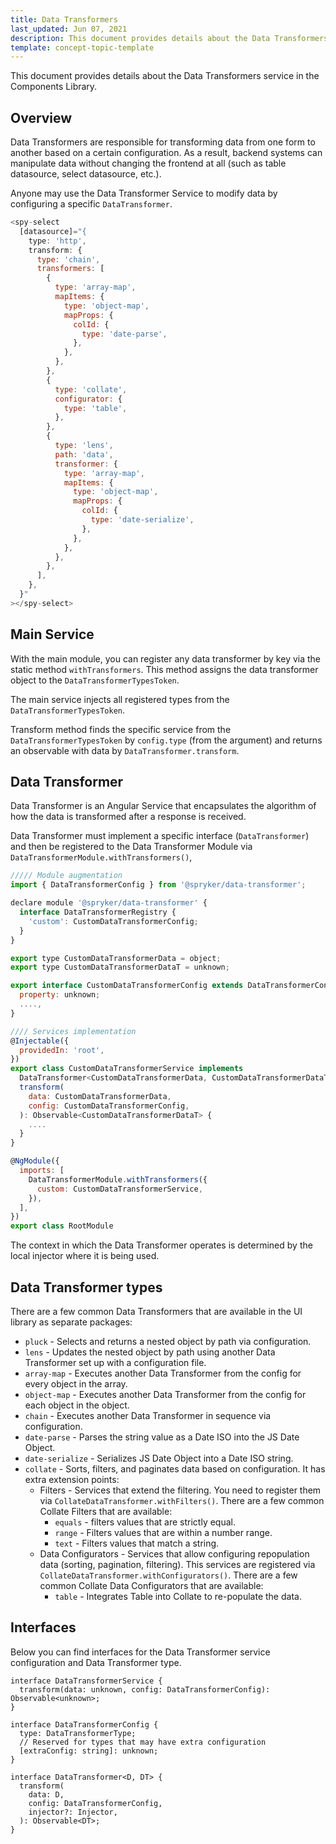 ```yaml
---
title: Data Transformers
last_updated: Jun 07, 2021
description: This document provides details about the Data Transformers service in the Components Library.
template: concept-topic-template
---
```



This document provides details about the Data Transformers service in the Components Library.

## Overview

Data Transformers are responsible for transforming data from one form to another based on a certain configuration.
As a result, backend systems can manipulate data without changing the frontend at all (such as table datasource, select datasource, etc.).

Anyone may use the Data Transformer Service to modify data by configuring a specific `DataTransformer`.

```js
<spy-select
  [datasource]="{
    type: 'http',
    transform: {
      type: 'chain',
      transformers: [
        {
          type: 'array-map',
          mapItems: {
            type: 'object-map',
            mapProps: {
              colId: {
                type: 'date-parse',
              },
            },
          },
        },
        {
          type: 'collate',
          configurator: {
            type: 'table',
          },
        },
        {
          type: 'lens',
          path: 'data',
          transformer: {
            type: 'array-map',
            mapItems: {
              type: 'object-map',
              mapProps: {
                colId: {
                  type: 'date-serialize',
                },
              },
            },
          },
        },
      ],
    },
  }"
></spy-select>
```

## Main Service

With the main module, you can register any data transformer by key via the static method `withTransformers`. This method assigns the data transformer object to the `DataTransformerTypesToken`.

The main service injects all registered types from the `DataTransformerTypesToken`.

Transform method finds the specific service from the `DataTransformerTypesToken` by `config.type` (from the argument) and returns an observable with data by `DataTransformer.transform`.

## Data Transformer

Data Transformer is an Angular Service that encapsulates the algorithm of how the data is transformed after a response is received.

Data Transformer must implement a specific interface (`DataTransformer`) and then be registered to the Data Transformer Module via `DataTransformerModule.withTransformers()`,

```js
///// Module augmentation
import { DataTransformerConfig } from '@spryker/data-transformer';

declare module '@spryker/data-transformer' {
  interface DataTransformerRegistry {
    'custom': CustomDataTransformerConfig;
  }
}

export type CustomDataTransformerData = object;
export type CustomDataTransformerDataT = unknown;

export interface CustomDataTransformerConfig extends DataTransformerConfig {
  property: unknown;
  ....,
}

//// Services implementation
@Injectable({
  providedIn: 'root',
})
export class CustomDataTransformerService implements 
  DataTransformer<CustomDataTransformerData, CustomDataTransformerDataT> {
  transform(
    data: CustomDataTransformerData,
    config: CustomDataTransformerConfig,
  ): Observable<CustomDataTransformerDataT> {
    ....
  }
}

@NgModule({
  imports: [
    DataTransformerModule.withTransformers({
      custom: CustomDataTransformerService,
    }),
  ],
})
export class RootModule
```

The context in which the Data Transformer operates is determined by the local injector where it is being used.

## Data Transformer types

There are a few common Data Transformers that are available in the UI library as separate packages:

- `pluck` - Selects and returns a nested object by path via configuration.
- `lens` - Updates the nested object by path using another Data Transformer set up with a configuration file.
- `array-map` - Executes another Data Transformer from the config for every object in the array.
- `object-map` - Executes another Data Transformer from the config for each object in the object.
- `chain` - Executes another Data Transformer in sequence via configuration.
- `date-parse` - Parses the string value as a Date ISO into the JS Date Object.
- `date-serialize` - Serializes JS Date Object into a Date ISO string.
- `collate` - Sorts, filters, and paginates data based on configuration. It has extra extension points:
  - Filters - Services that extend the filtering. You need to register them via `CollateDataTransformer.withFilters()`. There are a few common Collate Filters that are available:
    - `equals` - filters values that are strictly equal.
    - `range` - Filters values that are within a number range.
    - `text` - Filters values that match a string.
  - Data Configurators - Services that allow configuring repopulation data (sorting, pagination, filtering). This services are registered via `CollateDataTransformer.withConfigurators()`. There are a few common Collate Data Configurators that are available:
    - `table` - Integrates Table into Collate to re-populate the data.

## Interfaces

Below you can find interfaces for the Data Transformer service configuration and Data Transformer type.

```
interface DataTransformerService {
  transform(data: unknown, config: DataTransformerConfig): Observable<unknown>;
}

interface DataTransformerConfig {
  type: DataTransformerType;
  // Reserved for types that may have extra configuration
  [extraConfig: string]: unknown;
}

interface DataTransformer<D, DT> {
  transform(
    data: D,
    config: DataTransformerConfig,
    injector?: Injector,
  ): Observable<DT>;
}
```

## 